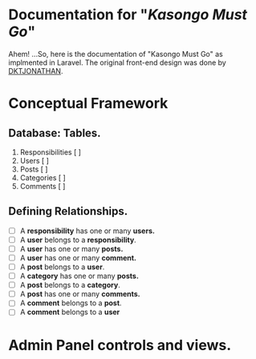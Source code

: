 # Documentation for "_Kasongo Must Go_"

Ahem! ...So, here is the documentation of "Kasongo Must Go" as implmented in Laravel. The original front-end design was done by [DKTJONATHAN](https://github.com/DKTJONATHAN/Ruto-Must-Go).

# Conceptual Framework

## Database: Tables.

1. Responsibilities [ ]
2. Users [ ]
3. Posts [ ]
4. Categories [ ]
5. Comments [ ]

## Defining Relationships.

- [ ] A **responsibility** has one or many **users.**
- [ ] A **user** belongs to a **responsibility**.
- [ ] A **user** has one or many **posts.**
- [ ] A **user** has one or many **comment.**
- [ ] A **post** belongs to a **user**.
- [ ] A **category** has one or many **posts.**
- [ ] A **post** belongs to a **category**.
- [ ] A **post** has one or many **comments.**
- [ ] A **comment** belongs to a **post**.
- [ ] A **comment** belongs to a **user**

# Admin Panel controls and views.
